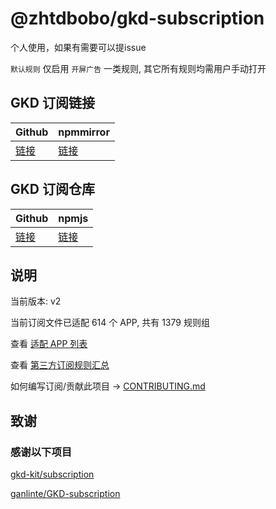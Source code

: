 # @zhtdbobo/gkd-subscription

个人使用，如果有需要可以提issue

`默认规则` 仅启用 `开屏广告` 一类规则, 其它所有规则均需用户手动打开

## GKD 订阅链接

| Github                                                                                           | npmmirror                                                                      |
| ------------------------------------------------------------------------------------------------ | ------------------------------------------------------------------------------ |
| [链接](https://raw.githubusercontent.com/zhtdbobo/gkd-subscription/main/dist/zhtdbobo_gkd.json5) | [链接](https://registry.npmmirror.com/@zhtdbobo/gkd-subscription/latest/files) |

## GKD 订阅仓库

| Github                                               | npmjs                                                            |
| ---------------------------------------------------- | ---------------------------------------------------------------- |
| [链接](https://github.com/zhtdbobo/gkd-subscription) | [链接](https://www.npmjs.com/package/@zhtdbobo/gkd-subscription) |

## 说明

当前版本: v2

当前订阅文件已适配 614 个 APP, 共有 1379 规则组

查看 [适配 APP 列表](https://github.com/zhtdbobo/gkd-subscription/blob/main/AppList.md)

查看 [第三方订阅规则汇总](https://github.com/Adpro-Team/GKD_THS_List)

如何编写订阅/贡献此项目 -> [CONTRIBUTING.md](https://github.com/zhtdbobo/gkd-subscription/blob/main/CONTRIBUTING.md)

## 致谢

### 感谢以下项目

[gkd-kit/subscription](https://github.com/gkd-kit/subscription)

[ganlinte/GKD-subscription](https://github.com/ganlinte/GKD-subscription)
